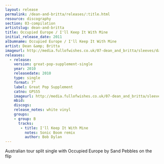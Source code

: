 ```yaml
---
layout: release
permalink: /dean-and-britta/releases/:title.html
resource: discography
section: 03-compilation
artistslug: dean-and-britta
title: Occupied Europe / I'll Keep It With Mine
initial_release_date: 2011
albumname: Occupied Europe / I'll Keep It With Mine
artist: Dean &amp; Britta
imageurl: http://media.fullofwishes.co.uk/07-dean_and_britta/sleeves/dab-ill-keep-it-with-mine-sand-pebbles.jpg
releases:
  - release: 
    version: great-pop-supplement-single
    year: 2010
    releasedate: 2010
    type: single
    format: 7"
    label: Great Pop Supplement
    catno: GPS55
    imageurl: http://media.fullofwishes.co.uk/07-dean_and_britta/sleeves/dab-ill-keep-it-with-mine-sand-pebbles.jpg
    mbid: 
    discogs: 
    release_notes: white vinyl
    groups:
    - group: B
      tracks:
       - title: I'll Keep It With Mine
         notes: Sonic Boom remix
         author: Bob Dylan
---
```

Australian tour split single with Occupied Europe by Sand Pebbles on the flip